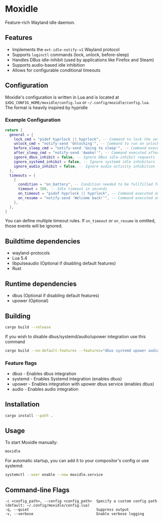 # Moxidle

Feature-rich Wayland idle daemon.

## Features

- Implements the `ext-idle-notify-v1` Wayland protocol
- Supports `loginctl` commands (lock, unlock, before-sleep)
- Handles DBus idle-inhibit (used by applications like Firefox and Steam)
- Supports audio-based idle inhibition
- Allows for configurable conditional timeouts

## Configuration

Moxidle's configuration is written in Lua and is located at `$XDG_CONFIG_HOME/moxidle/config.lua` or `~/.config/moxidle/config.lua`. The format is heavily inspired by hypridle

### Example Configuration

```lua
return {
  general = {
    lock_cmd = "pidof hyprlock || hyprlock", -- Command to lock the session
    unlock_cmd = "notify-send 'Unlocking'", -- Command to run on unlock
    before_sleep_cmd = "notify-send 'Going to sleep'", -- Command executed before sleep
    after_sleep_cmd = "notify-send 'Awake!'", -- Command executed after waking up
    ignore_dbus_inhibit = false, -- Ignore DBus idle-inhibit requests
    ignore_systemd_inhibit = false, -- Ignore systemd idle inhibitors
    ignore_audio_inhibit = false, -- Ignore audio activity inhibition
  },
  timeouts = {
    {
      condition = "on_battery", -- Condition needed to be fullfilled for timeout to run
      timeout = 300, -- Idle timeout in seconds
      on_timeout = "pidof hyprlock || hyprlock", -- Command executed on timeout
      on_resume = "notify-send 'Welcome back!'", -- Command executed on user activity
    },
  },
}
```

You can define multiple timeout rules. If `on_timeout` or `on_resume` is omitted, those events will be ignored.

## Buildtime dependencies

- wayland-protocols
- Lua 5.4
- libpulseaudio (Optional if disabling default features)
- Rust 

## Runtime dependencies

- dbus (Optional if disabling default features)
- upower (Optional)

## Building

```sh
cargo build --release
```

If you wish to disable dbus/systemd/audio/upower integration use this command

```sh
cargo build --no-default-features --features="dbus systemd upower audio"
```

### Feature flags

- dbus - Enables dbus integration
- systemd - Enables Systemd integration (enables dbus)
- upower - Enables integration with upower dbus service (enables dbus)
- audio - Enables audio integration

## Installation

```sh
cargo install --path .
```

## Usage

To start Moxidle manually:

```sh
moxidle
```

For automatic startup, you can add it to your compositor's config or use systemd:

```sh
systemctl --user enable --now moxidle.service
```

## Command-line Flags

```
-c <config_path>, --config <config_path>  Specify a custom config path (default: ~/.config/moxidle/config.lua)
-q, --quiet                               Suppress output
-v, --verbose                             Enable verbose logging
```
